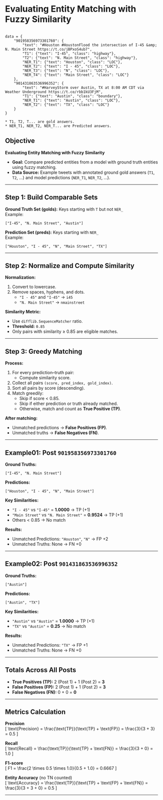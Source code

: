 # Evaluating Entity Matching with Fuzzy Similarity

```text

data = { 
    "901958356973301760": {
        "text": "#Houston #HoustonFlood the intersection of I-45 &amp; N. Main Street https://t.co/jBPxoS4ub7",
        "T1": {"text": "I-45", "class": "highway"},
        "T2": {"text": "N. Main Street", "class": "highway"},
        "NER_T1": {"text": "Houston", "class": "LOC"},
        "NER_T2": {"text": "I - 45", "class": "LOC"},
        "NER_T3": {"text": "N", "class": "LOC"},
        "NER_T4": {"text": "Main Street", "class": "LOC"}
    },
    "901431863536996352": {
        "text": "#HarveyStorm over Austin, TX at 8:00 AM CDT via Weather Underground https://t.co/rbb1kU3FjM",
        "T1": {"text": "Austin", "class": "boundary"},
        "NER_T1": {"text": "Austin", "class": "LOC"},
        "NER_T2": {"text": "TX", "class": "LOC"}
    }
}

* T1, T2, T... are gold answers.
* NER_T1, NER_T2, NER_T... are Predicted answers.

```

## Objective

**Evaluating Entity Matching with Fuzzy Similarity**

- **Goal:** Compare predicted entities from a model with ground truth entities using fuzzy matching.
- **Data Source:** Example tweets with annotated ground gold answers (`T1`, `T2`, …) and model predictions (`NER_T1`, `NER_T2`, …).

---

## Step 1: Build Comparable Sets

**Ground Truth Set (golds):** Keys starting with `T` but not `NER_`  
Example:  
```text
["I-45", "N. Main Street", "Austin"]
```

**Prediction Set (preds):** Keys starting with `NER_`  
Example:  
```text
["Houston", "I - 45", "N", "Main Street", "TX"]
```

---

## Step 2: Normalize and Compute Similarity

**Normalization:**
1. Convert to lowercase.
2. Remove spaces, hyphens, and dots.  
   - `"I - 45"` and `"I-45"` → `i45`
   - `"N. Main Street"` → `nmainstreet`

**Similarity Metric:**
- Use `difflib.SequenceMatcher` ratio.
- **Threshold:** `0.85`
- Only pairs with similarity ≥ 0.85 are eligible matches.

---

## Step 3: Greedy Matching

**Process:**
1. For every prediction–truth pair:  
   - Compute similarity score.
2. Collect all pairs `(score, pred_index, gold_index)`.
3. Sort all pairs by score (descending).
4. Match greedily:  
   - Skip if score < 0.85.  
   - Skip if either prediction or truth already matched.  
   - Otherwise, match and count as **True Positive (TP)**.

**After matching:**
- Unmatched predictions → **False Positives (FP)**.
- Unmatched truths → **False Negatives (FN)**.

---

## Example01: Post `901958356973301760`

**Ground Truths:**  
```text
["I-45", "N. Main Street"]
```

**Predictions:**  
```text
["Houston", "I - 45", "N", "Main Street"]
```

**Key Similarities:**
- `"I - 45"` vs `"I-45"` = **1.0000** → TP (+1)
- `"Main Street"` vs `"N. Main Street"` = **0.9524** → TP (+1)
- Others < 0.85 → No match

**Results:**
- Unmatched Predictions: `"Houston"`, `"N"` → FP +2
- Unmatched Truths: None → FN +0

---

## Example02: Post `901431863536996352`

**Ground Truths:**  
```text
["Austin"]
```

**Predictions:**  
```text
["Austin", "TX"]
```

**Key Similarities:**
- `"Austin"` vs `"Austin"` = **1.0000** → TP (+1)
- `"TX"` vs `"Austin"` = **0.25** → No match

**Results:**
- Unmatched Predictions: `"TX"` → FP +1
- Unmatched Truths: None → FN +0

---

## Totals Across All Posts

- **True Positives (TP):** 2 (Post 1) + 1 (Post 2) = **3**
- **False Positives (FP):** 2 (Post 1) + 1 (Post 2) = **3**
- **False Negatives (FN):** 0 + 0 = **0**

---

## Metrics Calculation

**Precision**  
\[
\text{Precision} = \frac{\text{TP}}{\text{TP} + \text{FP}} = \frac{3}{3 + 3} = 0.5
\]

**Recall**  
\[
\text{Recall} = \frac{\text{TP}}{\text{TP} + \text{FN}} = \frac{3}{3 + 0} = 1.0
\]

**F1-score**  
\[
F1 = \frac{2 \times 0.5 \times 1.0}{0.5 + 1.0} = 0.6667
\]

**Entity Accuracy** (no TN counted)  
\[
\text{Accuracy} = \frac{\text{TP}}{\text{TP} + \text{FP} + \text{FN}} = \frac{3}{3 + 3 + 0} = 0.5
\]

---
